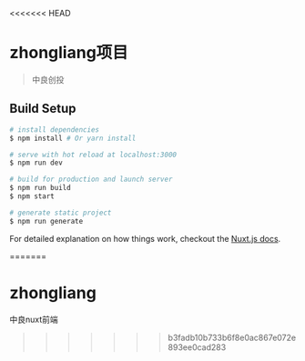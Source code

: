 <<<<<<< HEAD
# zhongliang项目

> 中良创投

## Build Setup

``` bash
# install dependencies
$ npm install # Or yarn install

# serve with hot reload at localhost:3000
$ npm run dev

# build for production and launch server
$ npm run build
$ npm start

# generate static project
$ npm run generate
```

For detailed explanation on how things work, checkout the [Nuxt.js docs](https://github.com/nuxt/nuxt.js).

=======
# zhongliang
中良nuxt前端
>>>>>>> b3fadb10b733b6f8e0ac867e072e893ee0cad283
